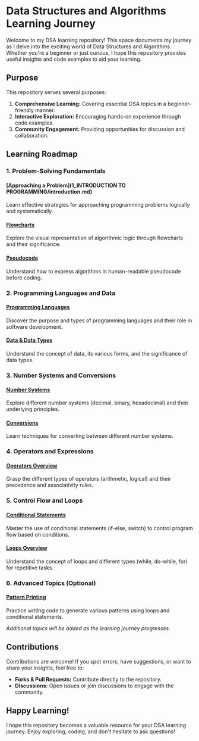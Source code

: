 # Data Structures and Algorithms Learning Journey

Welcome to my DSA learning repository! This space documents my journey as I delve into the exciting world of Data Structures and Algorithms. Whether you're a beginner or just curious, I hope this repository provides useful insights and code examples to aid your learning.

## Purpose

This repository serves several purposes:

1. **Comprehensive Learning:** Covering essential DSA topics in a beginner-friendly manner.
2. **Interactive Exploration:** Encouraging hands-on experience through code examples.
3. **Community Engagement:** Providing opportunities for discussion and collaboration.

## Learning Roadmap

### 1. Problem-Solving Fundamentals

#### [Approaching a Problem](1_INTRODUCTION TO PROGRAMMING/introduction.md)

Learn effective strategies for approaching programming problems logically and systematically.

#### [Flowcharts](problem-solving/flowcharts.md)

Explore the visual representation of algorithmic logic through flowcharts and their significance.

#### [Pseudocode](problem-solving/pseudocode.md)

Understand how to express algorithms in human-readable pseudocode before coding.

### 2. Programming Languages and Data

#### [Programming Languages](programming-languages/overview.md)

Discover the purpose and types of programming languages and their role in software development.

#### [Data & Data Types](data-and-types/overview.md)

Understand the concept of data, its various forms, and the significance of data types.

### 3. Number Systems and Conversions

#### [Number Systems](number-systems/overview.md)

Explore different number systems (decimal, binary, hexadecimal) and their underlying principles.

#### [Conversions](number-systems/conversions.md)

Learn techniques for converting between different number systems.

### 4. Operators and Expressions

#### [Operators Overview](operators/overview.md)

Grasp the different types of operators (arithmetic, logical) and their precedence and associativity rules.

### 5. Control Flow and Loops

#### [Conditional Statements](control-flow/conditionals.md)

Master the use of conditional statements (if-else, switch) to control program flow based on conditions.

#### [Loops Overview](control-flow/loops.md)

Understand the concept of loops and different types (while, do-while, for) for repetitive tasks.

### 6. Advanced Topics (Optional)

#### [Pattern Printing](advanced-topics/pattern-printing.md)

Practice writing code to generate various patterns using loops and conditional statements.

*Additional topics will be added as the learning journey progresses.*

## Contributions

Contributions are welcome! If you spot errors, have suggestions, or want to share your insights, feel free to:

* **Forks & Pull Requests:** Contribute directly to the repository.
* **Discussions:** Open issues or join discussions to engage with the community.

## Happy Learning!

I hope this repository becomes a valuable resource for your DSA learning journey. Enjoy exploring, coding, and don't hesitate to ask questions!

